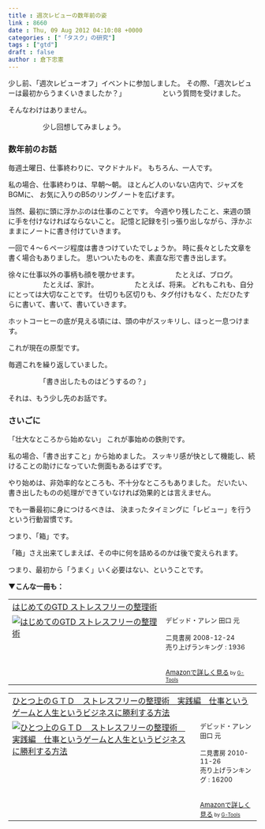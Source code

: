 ```yaml
---
title : 週次レビューの数年前の姿
link : 8660
date : Thu, 09 Aug 2012 04:10:08 +0000
categories : ["「タスク」の研究"]
tags : ["gtd"]
draft : false
author : 倉下忠憲
---
```


少し前、「週次レビューオフ」イベントに参加しました。
その際、「週次レビューは最初からうまくいきましたか？」
　　　　　という質問を受けました。

そんなわけはありません。

　　　　　少し回想してみましょう。
<h3>数年前のお話</h3>
毎週土曜日、仕事終わりに、マクドナルド。
もちろん、一人です。

私の場合、仕事終わりは、早朝〜朝。
ほとんど人のいない店内で、ジャズをBGMに、
お気に入りのB5のリングノートを広げます。

当然、最初に頭に浮かぶのは仕事のことです。
今週やり残したこと、来週の頭に手を付けなければならないこと。
記憶と記録を引っ張り出しながら、浮かぶままにノートに書き付けていきます。

一回で４〜６ページ程度は書きつけていたでしょうか。
時に長々とした文章を書く場合もありました。
思いついたものを、素直な形で書き出します。

徐々に仕事以外の事柄も顔を覗かせます。
　　　　　たとえば、ブログ。
　　　　　たとえば、家計。
　　　　　たとえば、将来。
どれもこれも、自分にとっては大切なことです。
仕切りも区切りも、タグ付けもなく、ただひたすらに書いて、書いて、書いていきます。

ホットコーヒーの底が見える頃には、頭の中がスッキリし、ほっと一息つけます。

これが現在の原型です。

毎週これを繰り返していました。

　　　　　「書き出したものはどうするの？」

それは、もう少し先のお話です。

<h3>さいごに</h3>
「壮大なところから始めない」
これが事始めの鉄則です。

私の場合、「書き出すこと」から始めました。
スッキリ感が快として機能し、続けることの助けになっていた側面もあるはずです。

やり始めは、非効率的なところも、不十分なところもありました。
だいたい、書き出したものの処理ができていなければ効果的とは言えません。

でも一番最初に身につけるべきは、
決まったタイミングに「レビュー」を行うという行動習慣です。

つまり、「箱」です。

「箱」さえ出来てしまえば、その中に何を詰めるのかは後で変えられます。

つまり、最初から「うまく」いく必要はない、ということです。

<strong>▼こんな一冊も：</strong>
<table  border="0" cellpadding="5"><tr><td colspan="2"><a href="http://www.amazon.co.jp/%E3%81%AF%E3%81%98%E3%82%81%E3%81%A6%E3%81%AEGTD-%E3%82%B9%E3%83%88%E3%83%AC%E3%82%B9%E3%83%95%E3%83%AA%E3%83%BC%E3%81%AE%E6%95%B4%E7%90%86%E8%A1%93-%E3%83%87%E3%83%93%E3%83%83%E3%83%89%E3%83%BB%E3%82%A2%E3%83%AC%E3%83%B3/dp/4576082116%3FSubscriptionId%3D15SMZCTB9V8NGR2TW082%26tag%3Drashita1000-22%26linkCode%3Dxm2%26camp%3D2025%26creative%3D165953%26creativeASIN%3D4576082116" target="_blank">はじめてのGTD ストレスフリーの整理術</a><img src="http://www.assoc-amazon.jp/e/ir?t=rashita1000-22&l=ur2&o=9" width="1" height="1" style="border: none;" alt="" /></td></tr><tr><td valign="top"><a href="http://www.amazon.co.jp/%E3%81%AF%E3%81%98%E3%82%81%E3%81%A6%E3%81%AEGTD-%E3%82%B9%E3%83%88%E3%83%AC%E3%82%B9%E3%83%95%E3%83%AA%E3%83%BC%E3%81%AE%E6%95%B4%E7%90%86%E8%A1%93-%E3%83%87%E3%83%93%E3%83%83%E3%83%89%E3%83%BB%E3%82%A2%E3%83%AC%E3%83%B3/dp/4576082116%3FSubscriptionId%3D15SMZCTB9V8NGR2TW082%26tag%3Drashita1000-22%26linkCode%3Dxm2%26camp%3D2025%26creative%3D165953%26creativeASIN%3D4576082116" target="_blank"><img src="http://ecx.images-amazon.com/images/I/51umAMmeSlL._SL160_.jpg" border="0" alt="はじめてのGTD ストレスフリーの整理術" /></a></td><td valign="top"><font size="-1">デビッド・アレン 田口 元 <br /><br />二見書房  2008-12-24<br />売り上げランキング : 1936<br /><br /><br /><a href="http://www.amazon.co.jp/%E3%81%AF%E3%81%98%E3%82%81%E3%81%A6%E3%81%AEGTD-%E3%82%B9%E3%83%88%E3%83%AC%E3%82%B9%E3%83%95%E3%83%AA%E3%83%BC%E3%81%AE%E6%95%B4%E7%90%86%E8%A1%93-%E3%83%87%E3%83%93%E3%83%83%E3%83%89%E3%83%BB%E3%82%A2%E3%83%AC%E3%83%B3/dp/4576082116%3FSubscriptionId%3D15SMZCTB9V8NGR2TW082%26tag%3Drashita1000-22%26linkCode%3Dxm2%26camp%3D2025%26creative%3D165953%26creativeASIN%3D4576082116" target="_blank">Amazonで詳しく見る</a></font><font size="-2"> by <a href="http://www.goodpic.com/mt/aws/index.html" >G-Tools</a></font></td></tr></table>

<table  border="0" cellpadding="5"><tr><td colspan="2"><a href="http://www.amazon.co.jp/%E3%81%B2%E3%81%A8%E3%81%A4%E4%B8%8A%E3%81%AE%EF%BC%A7%EF%BC%B4%EF%BC%A4-%E3%82%B9%E3%83%88%E3%83%AC%E3%82%B9%E3%83%95%E3%83%AA%E3%83%BC%E3%81%AE%E6%95%B4%E7%90%86%E8%A1%93-%E5%AE%9F%E8%B7%B5%E7%B7%A8-%E4%BB%95%E4%BA%8B%E3%81%A8%E3%81%84%E3%81%86%E3%82%B2%E3%83%BC%E3%83%A0%E3%81%A8%E4%BA%BA%E7%94%9F%E3%81%A8%E3%81%84%E3%81%86%E3%83%93%E3%82%B8%E3%83%8D%E3%82%B9%E3%81%AB%E5%8B%9D%E5%88%A9%E3%81%99%E3%82%8B%E6%96%B9%E6%B3%95-%E3%83%87%E3%83%93%E3%83%83%E3%83%89%E3%83%BB%E3%82%A2%E3%83%AC%E3%83%B3/dp/4576101714%3FSubscriptionId%3D15SMZCTB9V8NGR2TW082%26tag%3Drashita1000-22%26linkCode%3Dxm2%26camp%3D2025%26creative%3D165953%26creativeASIN%3D4576101714" target="_blank">ひとつ上のＧＴＤ　ストレスフリーの整理術　実践編　仕事というゲームと人生というビジネスに勝利する方法</a><img src="http://www.assoc-amazon.jp/e/ir?t=rashita1000-22&l=ur2&o=9" width="1" height="1" style="border: none;" alt="" /></td></tr><tr><td valign="top"><a href="http://www.amazon.co.jp/%E3%81%B2%E3%81%A8%E3%81%A4%E4%B8%8A%E3%81%AE%EF%BC%A7%EF%BC%B4%EF%BC%A4-%E3%82%B9%E3%83%88%E3%83%AC%E3%82%B9%E3%83%95%E3%83%AA%E3%83%BC%E3%81%AE%E6%95%B4%E7%90%86%E8%A1%93-%E5%AE%9F%E8%B7%B5%E7%B7%A8-%E4%BB%95%E4%BA%8B%E3%81%A8%E3%81%84%E3%81%86%E3%82%B2%E3%83%BC%E3%83%A0%E3%81%A8%E4%BA%BA%E7%94%9F%E3%81%A8%E3%81%84%E3%81%86%E3%83%93%E3%82%B8%E3%83%8D%E3%82%B9%E3%81%AB%E5%8B%9D%E5%88%A9%E3%81%99%E3%82%8B%E6%96%B9%E6%B3%95-%E3%83%87%E3%83%93%E3%83%83%E3%83%89%E3%83%BB%E3%82%A2%E3%83%AC%E3%83%B3/dp/4576101714%3FSubscriptionId%3D15SMZCTB9V8NGR2TW082%26tag%3Drashita1000-22%26linkCode%3Dxm2%26camp%3D2025%26creative%3D165953%26creativeASIN%3D4576101714" target="_blank"><img src="http://ecx.images-amazon.com/images/I/51rqNl71s%2BL._SL160_.jpg" border="0" alt="ひとつ上のＧＴＤ　ストレスフリーの整理術　実践編　仕事というゲームと人生というビジネスに勝利する方法" /></a></td><td valign="top"><font size="-1">デビッド・アレン 田口 元 <br /><br />二見書房  2010-11-26<br />売り上げランキング : 16200<br /><br /><br /><a href="http://www.amazon.co.jp/%E3%81%B2%E3%81%A8%E3%81%A4%E4%B8%8A%E3%81%AE%EF%BC%A7%EF%BC%B4%EF%BC%A4-%E3%82%B9%E3%83%88%E3%83%AC%E3%82%B9%E3%83%95%E3%83%AA%E3%83%BC%E3%81%AE%E6%95%B4%E7%90%86%E8%A1%93-%E5%AE%9F%E8%B7%B5%E7%B7%A8-%E4%BB%95%E4%BA%8B%E3%81%A8%E3%81%84%E3%81%86%E3%82%B2%E3%83%BC%E3%83%A0%E3%81%A8%E4%BA%BA%E7%94%9F%E3%81%A8%E3%81%84%E3%81%86%E3%83%93%E3%82%B8%E3%83%8D%E3%82%B9%E3%81%AB%E5%8B%9D%E5%88%A9%E3%81%99%E3%82%8B%E6%96%B9%E6%B3%95-%E3%83%87%E3%83%93%E3%83%83%E3%83%89%E3%83%BB%E3%82%A2%E3%83%AC%E3%83%B3/dp/4576101714%3FSubscriptionId%3D15SMZCTB9V8NGR2TW082%26tag%3Drashita1000-22%26linkCode%3Dxm2%26camp%3D2025%26creative%3D165953%26creativeASIN%3D4576101714" target="_blank">Amazonで詳しく見る</a></font><font size="-2"> by <a href="http://www.goodpic.com/mt/aws/index.html" >G-Tools</a></font></td></tr></table>
